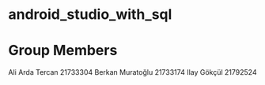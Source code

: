 # android_studio_with_sql

# Group Members

Ali Arda Tercan   21733304
Berkan Muratoğlu  21733174
Ilay Gökçül       21792524
